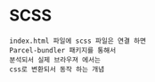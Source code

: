 # SCSS 

```plaintext
index.html 파일에 scss 파일은 연결 하면  
Parcel-bundler 패키지를 통해서  
분석되서 실제 브라우져 에서는  
css로 변환되서 동작 하는 개념
```